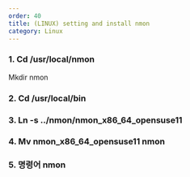 ```yaml
---   
order: 40   
title: (LINUX) setting and install nmon   
category: Linux   
---   
```

   
### 1. Cd /usr/local/nmon   
Mkdir   nmon   
   
### 2. Cd /usr/local/bin   
### 3. Ln -s ../nmon/nmon_x86_64_opensuse11   
### 4. Mv nmon_x86_64_opensuse11 nmon   
### 5. 명령어 nmon   
